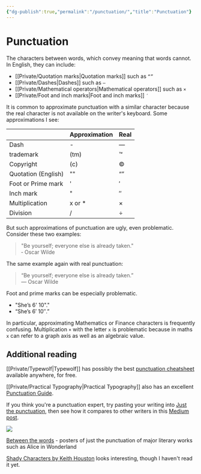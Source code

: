 ```yaml
---
{"dg-publish":true,"permalink":"/punctuation/","title":"Punctuation"}
---
```



# Punctuation

The characters between words, which convey meaning that words cannot. In English, they can include:

- [[Private/Quotation marks\|Quotation marks]] such as  `“”`
- [[Private/Dashes\|Dashes]] such as `—`
- [[Private/Mathematical operators\|Mathematical operators]]  such as `×`
- [[Private/Foot and inch marks\|Foot and inch marks]] `′`

It is common to approximate punctuation with a similar character because the real character is not available on the writer's keyboard. Some approximations I see:

|                     | Approximation | Real    |
| ------------------- | ------------- | ------- |
| Dash                | -             | —       |
| trademark           | (tm)          | ™       |
| Copyright           | (c)           | ©       |
| Quotation (English) | ""            | “”      |
| Foot or Prime mark  | '             | &prime; |
| Inch mark           | "             | &Prime; |
| Multiplication      | x or *        | ×       |
| Division            | /             | ÷       |

But such approximations of punctuation are ugly, even problematic. Consider these two examples:

> "Be yourself; everyone else is already taken."<br/>&hyphen; Oscar Wilde

The same example again with real punctuation:

> “Be yourself; everyone else is already taken.”<br/>― Oscar Wilde

Foot and prime marks can be especially problematic.
- "She’s 6' 10"."
- “She’s 6′ 10″.”

In particular, approximating Mathematics or Finance characters is frequently confusing. Multiplication `×` with the letter `x` is problematic because in maths `x` can refer to a graph axis as well as an algebraic value.

## Additional reading

[[Private/Typewolf\|Typewolf]] has possibly the best [punctuation cheatsheet](https://www.typewolf.com/cheatsheet) available anywhere, for free.

[[Private/Practical Typography\|Practical Typography]] also has an excellent [Punctuation Guide](https://practicaltypography.com/type-composition.html).

If you think you're a punctuation expert, try pasting your writing into [Just the punctuation](https://just-the-punctuation.glitch.me/), then see how it compares to other writers in this [Medium post](https://medium.com/creators-hub/what-i-learned-about-my-writing-by-seeing-only-the-punctuation-efd5334060b1).

![](https://www.c82.net/images/custom/between-the-words/large/alices-adventures-in-wonderland.jpg)

[Between the words](https://www.c82.net/work/?id=347) - posters of just the punctuation of major literary works such as Alice in Wonderland

[Shady Characters by Keith Houston](https://www.amazon.com/Shady-Characters-Punctuation-Symbols-Typographical/dp/0393064425) looks interesting, though I haven't read it yet.

